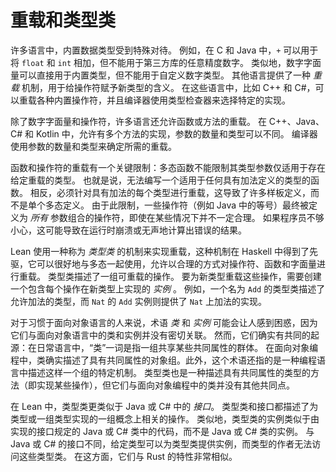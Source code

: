 # 重载和类型类

许多语言中，内置数据类型受到特殊对待。
例如，在 C 和 Java 中，`+` 可以用于将 `float` 和 `int` 相加，但不能用于第三方库的任意精度数字。
类似地，数字字面量可以直接用于内置类型，但不能用于自定义数字类型。
其他语言提供了一种 _重载_ 机制，用于给操作符赋予新类型的含义。
在这些语言中，比如 C++ 和 C#，可以重载各种内置操作符，并且编译器使用类型检查器来选择特定的实现。

除了数字字面量和操作符，许多语言还允许函数或方法的重载。
在 C++、Java、C# 和 Kotlin 中，允许有多个方法的实现，参数的数量和类型可以不同。
编译器使用参数的数量和类型来确定所需的重载。

函数和操作符的重载有一个关键限制：多态函数不能限制其类型参数仅适用于存在给定重载的类型。
也就是说，无法编写一个适用于任何具有加法定义的类型的函数。
相反，必须针对具有加法的每个类型进行重载，这导致了许多样板定义，而不是单个多态定义。
由于此限制，一些操作符（例如 Java 中的等号）最终被定义为 _所有_ 参数组合的操作符，即使在某些情况下并不一定合理。
如果程序员不够小心，这可能导致在运行时崩溃或无声地计算出错误的结果。

Lean 使用一种称为 _类型类_ 的机制来实现重载，这种机制在 Haskell 中得到了先驱，它可以很好地与多态一起使用，允许以合理的方式对操作符、函数和字面量进行重载。
类型类描述了一组可重载的操作。
要为新类型重载这些操作，需要创建一个包含每个操作在新类型上实现的 _实例_ 。
例如，一个名为 `Add` 的类型类描述了允许加法的类型，而 `Nat` 的 `Add` 实例则提供了 `Nat` 上加法的实现。

对于习惯于面向对象语言的人来说，术语 _类_ 和 _实例_ 可能会让人感到困惑，因为它们与面向对象语言中的类和实例并没有密切关联。
然而，它们确实有共同的起源：在日常语言中，“类”一词是指一组共享某些共同属性的群体。
在面向对象编程中，类确实描述了具有共同属性的对象组。此外，这个术语还指的是一种编程语言中描述这样一个组的特定机制。
类型类也是一种描述具有共同属性的类型的方法（即实现某些操作），但它们与面向对象编程中的类并没有其他共同点。

在 Lean 中，类型类更类似于 Java 或 C# 中的 _接口_。
类型类和接口都描述了为类型或一组类型实现的一组概念上相关的操作。
类似地，类型类的实例类似于由实现的接口规定的 Java 或 C# 类中的代码，而不是 Java 或 C# 类的实例。
与 Java 或 C# 的接口不同，给定类型可以为类型类提供实例，而类型的作者无法访问这些类型类。
在这方面，它们与 Rust 的特性非常相似。